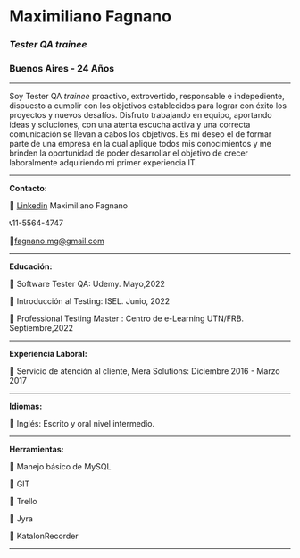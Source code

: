 # Maximiliano Fagnano
### *Tester QA trainee*
### Buenos Aires - 24 Años

___

  Soy Tester QA *trainee* proactivo, extrovertido, responsable e indepediente, dispuesto a cumplir con los objetivos establecidos para lograr con éxito los proyectos y nuevos desafíos. 
  Disfruto trabajando en equipo, aportando ideas y soluciones, con una atenta escucha activa y una correcta comunicación se llevan a cabos los objetivos. 
  Es mi deseo el de formar parte de una empresa en la cual aplique todos mis conocimientos y me brinden la oportunidad de poder desarrollar el objetivo de crecer laboralmente adquiriendo mi primer experiencia IT.

___
**Contacto:**

🔗 [Linkedin](https://www.linkedin.com/in/maximiliano-fagnano-5808ba120/) Maximiliano Fagnano

📞11-5564-4747

📧fagnano.mg@gmail.com

---
**Educación:**

📜 Software Tester QA: Udemy. Mayo,2022

📜 Introducción al Testing: ISEL. Junio, 2022

📜 Professional Testing Master : Centro de e-Learning UTN/FRB. Septiembre,2022 

---
**Experiencia Laboral:**

📌 Servicio de atención al cliente, Mera Solutions: Diciembre 2016 - Marzo 2017

---
**Idiomas:**

📍 Inglés:  Escrito y oral nivel intermedio.

---
**Herramientas:**

🔧 Manejo básico de MySQL

🔧 GIT 

🔧 Trello

🔧 Jyra

🔧 KatalonRecorder

---
